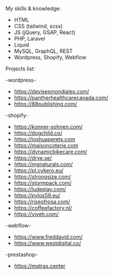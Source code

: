 My skills & knowledge:
- HTML
- CSS (tailwind, scss)
- JS (jQuery, GSAP, React)
- PHP, Laravel
- Liquid
- MySQL, GraphQL, REST
- Wordpress, Shopify, Webflow

Projects list:

-wordpress-

- https://devisesmondiales.com/
- https://pantherhealthcarecanada.com/
- https://88publishing.com/

-shopify-

- https://konner-sohnen.com/
- https://dogchild.co/
- https://joshuaperets.com
- https://maisoncoterie.com
- https://dynamicbikecare.com/
- https://drye.se/
- https://mgnaturals.com/
- https://pl.cykero.eu/
- https://strongsize.com/
- https://stormpack.com/
- https://ludeplay.com/
- https://pylos59.eu/
- https://riseofrosa.com/
- https://coffeefactory.nl/
- https://viveh.com/

-webflow-

- https://www.freddavid.com/
- https://www.westdigital.co/

-prestashop-

- https://matras.center
